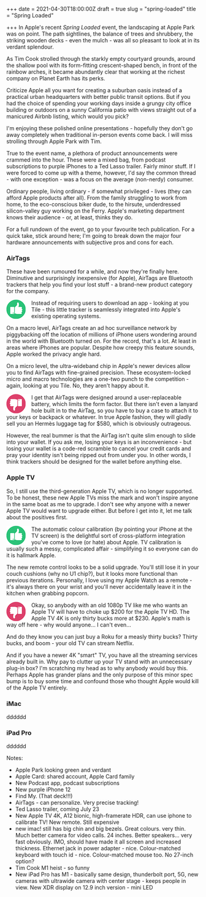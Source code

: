 +++
date = 2021-04-30T18:00:00Z
draft = true
slug = "spring-loaded"
title = "Spring Loaded"

+++
In Apple's recent _Spring Loaded_ event, the landscaping at Apple Park was on point. The path sightlines, the balance of trees and shrubbery, the striking wooden decks - even the mulch - was all so pleasant to look at in its verdant splendour.

As Tim Cook strolled through the starkly empty courtyard grounds, around the shallow pool with its form-fitting crescent-shaped bench, in front of the rainbow arches, it became abundantly clear that working at the richest company on Planet Earth has its perks.

Criticize Apple all you want for creating a suburban oasis instead of a practical urban headquarters with better public transit options. But if you had the choice of spending your working days inside a grungy city office building or outdoors on a sunny California patio with views straight out of a manicured Airbnb listing, which would you pick?

I'm enjoying these polished online presentations - hopefully they don't go away completely when traditional in-person events come back. I will miss strolling through Apple Park with Tim.

True to the event name, a plethora of product announcements were crammed into the hour. These were a mixed bag, from podcast subscriptions to purple iPhones to a Ted Lasso trailer. Fairly minor stuff. If I were forced to come up with a theme, however, I'd say the common thread - with one exception - was a focus on the average (non-nerdy) consumer.

<!--more-->

Ordinary people, living ordinary - if somewhat privileged - lives (they can afford Apple products after all).  From the family struggling to work from home, to the eco-conscious biker dude, to the hirsute, underdressed silicon-valley guy working on the Ferry. Apple's marketing department knows their audience - or, at least, thinks they do.

For a full rundown of the event, go to your favourite tech publication. For a quick take, stick around here; I'm going to break down the major four hardware announcements with subjective pros and cons for each.

### AirTags

These have been rumoured for a while, and now they're finally here. Diminutive and surprisingly inexpensive (for Apple), AirTags are Bluetooth trackers that help you find your lost stuff - a brand-new product category for the company.

<img src="/images/thumbs_up.png" align="left"> Instead of requiring users to download an app - looking at you Tile - this little tracker is seamlessly integrated into Apple's existing operating systems.

On a macro level, AirTags create an ad hoc surveillance network by piggybacking off the location of millions of iPhone users wondering around in the world with Bluetooth turned on. For the record, that's a lot. At least in areas where iPhones are popular. Despite how creepy this feature sounds, Apple worked the privacy angle hard.

On a micro level, the ultra-wideband chip in Apple's newer devices allow you to find AirTags with fine-grained precision. These ecosystem-locked micro and macro technologies are a one-two punch to the competition - again, looking at you Tile. No, they aren't happy about it.

<img src="/images/thumbs_down.png" align="left"> I get that AirTags were designed around a user-replaceable battery, which limits the form factor. But there isn't even a lanyard hole built in to the AirTag, so you have to buy a case to attach it to your keys or backpack or whatever. In true Apple fashion, they will gladly sell you an Hermès luggage tag for $580, which is obviously outrageous.

However, the real bummer is that the AirTag isn't quite slim enough to slide into your wallet. If you ask me, losing your keys is an inconvenience - but losing your wallet is a code-red scramble to cancel your credit cards and pray your identity isn't being ripped out from under you. In other words, I think trackers should be designed for the wallet before anything else.

### Apple TV

So, I still use the third-generation Apple TV, which is no longer supported. To be honest, these new Apple TVs miss the mark and won't inspire anyone in the same boat as me to upgrade. I don't see why anyone with a newer Apple TV would want to upgrade either. But before I get into it, let me talk about the positives first.

<img src="/images/thumbs_up.png" align="left"> The automatic colour calibration (by pointing your iPhone at the TV screen) is the delightful sort of cross-platform integration you've come to love (or hate) about Apple. TV calibration is usually such a messy, complicated affair - simplifying it so everyone can do it is hallmark Apple.

The new remote control looks to be a solid upgrade. You'll still lose it in your couch cushions (why no U1 chip?), but it looks more functional than previous iterations. Personally, I love using my Apple Watch as a remote - it's always there on your wrist and you'll never accidentally leave it in the kitchen when grabbing popcorn.

<img src="/images/thumbs_down.png" align="left"> Okay, so anybody with an old 1080p TV like me who wants an Apple TV will have to choke up $200 for the Apple TV HD. The Apple TV 4K is only thirty bucks more at $230. Apple's math is way off here - why would anyone... I can't even...

And do they know you can just buy a Roku for a measly thirty bucks? Thirty bucks, and boom - your old TV can stream Netflix.

And if you have a newer 4K "smart" TV, you have all the streaming services already built in. Why pay to clutter up your TV stand with an unnecessary plug-in box? I'm scratching my head as to why anybody would buy this. Perhaps Apple has grander plans and the only purpose of this minor spec bump is to buy some time and confound those who thought Apple would kill of the Apple TV entirely.

### iMac

dddddd

### iPad Pro

dddddd

Notes:

* Apple Park looking green and verdant
* Apple Card: shared account, Apple Card family
* New Podcast app, podcast subscriptions
* New purple iPhone 12
* Find My. (That deck!!!)
* AirTags - can personalize. Very precise tracking!
* Ted Lasso trailer, coming July 23
* New Apple TV 4K, A12 bionic, high-framerate HDR, can use iphone to calibrate TV! New remote. Still expensive
* new imac! still has big chin and big bezels. Great colours. very thin. Much better camera for video calls. 24 inches. Better speakers… very fast obviously. IMO, should have made it all screen and increased thickness. Ethernet jack in power adapter - nice. Colour-matched keyboard with touch id - nice. Colour-matched mouse too. No 27-inch option?
* Tim Cook M1 heist - so funny
* New iPad Pro has M1 - basically same design, thunderbolt port, 5G, new cameras with ultrawide camera with center stage - keeps people in view. New XDR display on 12.9 inch version - mini LED